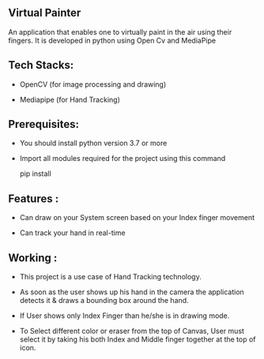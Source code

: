 Virtual Painter
-------------------------

An application that enables one to virtually paint in the air using their fingers. It is developed in python using Open Cv and MediaPipe

Tech Stacks:
-------------------

 * OpenCV (for image processing and drawing)
 
 * Mediapipe (for Hand Tracking)
 
Prerequisites:
-----------------

   * You should install python version 3.7 or more
   
   * Import all modules required for the project using this command

      pip install <module name>

Features :
-----------

  * Can draw on your System screen based on your Index finger movement
 
  * Can track your hand in real-time

Working :
--------------

   * This project is a use case of Hand Tracking technology.
 
   * As soon as the user shows up his hand in the camera the application detects it & draws a bounding box around the hand.
 
   * If User shows only Index Finger than he/she is in drawing mode.
 
   * To Select different color or eraser from the top of Canvas, User must select it by taking his both Index and Middle finger together at the top of    icon.
